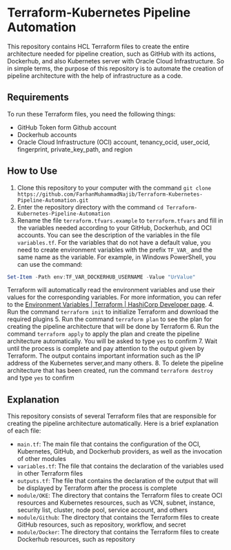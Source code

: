 # Terraform-Kubernetes Pipeline Automation

This repository contains HCL Terraform files to create the entire architecture needed for pipeline creation, such as GitHub with its actions, Dockerhub, and also Kubernetes server with Oracle Cloud Infrastructure. So in simple terms, the purpose of this repository is to automate the creation of pipeline architecture with the help of infrastructure as a code.

## Requirements

To run these Terraform files, you need the following things:

- GitHub Token form Github account 
- Dockerhub accounts
- Oracle Cloud Infrastructure (OCI) account, tenancy_ocid, user_ocid, fingerprint, private_key_path, and region 

## How to Use

1. Clone this repository to your computer with the command `git clone https://github.com/FarhanMuhammadNajib/Terraform-Kubernetes-Pipeline-Automation.git`
2. Enter the repository directory with the command `cd Terraform-Kubernetes-Pipeline-Automation`
3. Rename the file `terraform.tfvars.example` to `terraform.tfvars` and fill in the variables needed according to your GitHub, Dockerhub, and OCI accounts. You can see the description of the variables in the file `variables.tf`. For the variables that do not have a default value, you need to create environment variables with the prefix `TF_VAR_` and the same name as the variable. For example, in Windows PowerShell, you can use the command:
```powershell
Set-Item -Path env:TF_VAR_DOCKERHUB_USERNAME -Value "UrValue"
```
Terraform will automatically read the environment variables and use their values for the corresponding variables. For more information, you can refer to the [Environment Variables | Terraform | HashiCorp Developer page](https://www.terraform.io/cli/config/environment-variables).
4. Run the command `terraform init` to initialize Terraform and download the required plugins
5. Run the command `terraform plan` to see the plan for creating the pipeline architecture that will be done by Terraform
6. Run the command `terraform apply` to apply the plan and create the pipeline architecture automatically. You will be asked to type `yes` to confirm
7. Wait until the process is complete and pay attention to the output given by Terraform. The output contains important information such as the IP address of the Kubernetes server,and many others.
8. To delete the pipeline architecture that has been created, run the command `terraform destroy` and type `yes` to confirm

## Explanation

This repository consists of several Terraform files that are responsible for creating the pipeline architecture automatically. Here is a brief explanation of each file:

- `main.tf`: The main file that contains the configuration of the OCI, Kubernetes, GitHub, and Dockerhub providers, as well as the invocation of other modules
- `variables.tf`: The file that contains the declaration of the variables used in other Terraform files
- `outputs.tf`: The file that contains the declaration of the output that will be displayed by Terraform after the process is complete
- `module/OKE`: The directory that contains the Terraform files to create OCI resources and Kubernetes resources, such as VCN, subnet, instance, security list, cluster, node pool, service account, and others
- `module/Github`: The directory that contains the Terraform files to create GitHub resources, such as repository, workflow, and secret
- `module/Docker`: The directory that contains the Terraform files to create Dockerhub resources, such as repository
